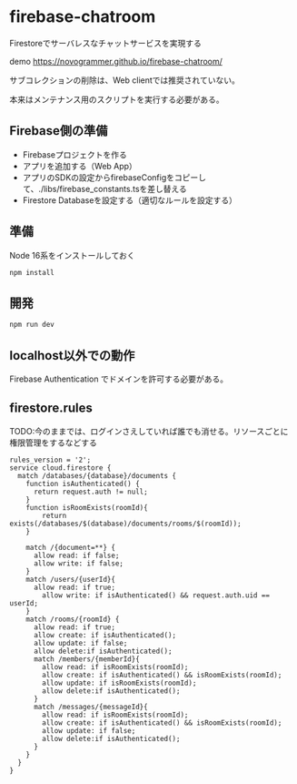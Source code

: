 # firebase-chatroom
Firestoreでサーバレスなチャットサービスを実現する

demo https://novogrammer.github.io/firebase-chatroom/


サブコレクションの削除は、Web clientでは推奨されていない。

本来はメンテナンス用のスクリプトを実行する必要がある。

## Firebase側の準備
+ Firebaseプロジェクトを作る
+ アプリを追加する（Web App）
+ アプリのSDKの設定からfirebaseConfigをコピーして、./libs/firebase_constants.tsを差し替える
+ Firestore Databaseを設定する（適切なルールを設定する）

## 準備

Node 16系をインストールしておく
```bash
npm install
```

## 開発

```bash
npm run dev
```

## localhost以外での動作

Firebase Authentication でドメインを許可する必要がある。


## firestore.rules

TODO:今のままでは、ログインさえしていれば誰でも消せる。リソースごとに権限管理をするなどする
```
rules_version = '2';
service cloud.firestore {
  match /databases/{database}/documents {
    function isAuthenticated() {
      return request.auth != null;
    }
    function isRoomExists(roomId){
    	return exists(/databases/$(database)/documents/rooms/$(roomId));
    }
  
    match /{document=**} {
      allow read: if false;
      allow write: if false;
    }
    match /users/{userId}{
      allow read: if true;
    	allow write: if isAuthenticated() && request.auth.uid == userId;
    }
    match /rooms/{roomId} {
      allow read: if true;
      allow create: if isAuthenticated();
      allow update: if false;
      allow delete:if isAuthenticated();
      match /members/{memberId}{
        allow read: if isRoomExists(roomId);
        allow create: if isAuthenticated() && isRoomExists(roomId);
        allow update: if isRoomExists(roomId);
        allow delete:if isAuthenticated();
      }
      match /messages/{messageId}{
        allow read: if isRoomExists(roomId);
        allow create: if isAuthenticated() && isRoomExists(roomId);
        allow update: if false;
        allow delete:if isAuthenticated();
      }
    }
  }
}
```